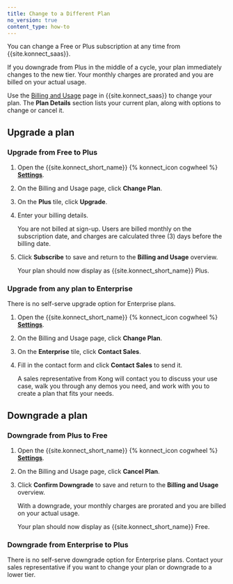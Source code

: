 ```yaml
---
title: Change to a Different Plan
no_version: true
content_type: how-to
---
```


You can change a Free or Plus subscription at any time from {{site.konnect_saas}}.

If you downgrade from Plus in the middle of a cycle, your plan immediately
changes to the new tier. Your monthly charges are prorated and you are billed
on your actual usage.

Use the [Billing and Usage](/konnect/account-management) page in {{site.konnect_saas}} to
change your plan. The **Plan Details** section lists your current plan, along
with options to change or cancel it.

## Upgrade a plan

### Upgrade from Free to Plus

1. Open the {{site.konnect_short_name}} {% konnect_icon cogwheel %} [**Settings**](https://cloud.konghq.com/settings/billing-settings).

1. On the Billing and Usage page, click **Change Plan**.

1. On the **Plus** tile, click **Upgrade**.

1. Enter your billing details.

    You are not billed at sign-up. Users are billed monthly on the
    subscription date, and charges are calculated three (3) days before the
    billing date.

1. Click **Subscribe** to save and return to the **Billing and Usage** overview.

    Your plan should now display as {{site.konnect_short_name}} Plus.

### Upgrade from any plan to Enterprise

There is no self-serve upgrade option for Enterprise plans.

1. Open the {{site.konnect_short_name}} {% konnect_icon cogwheel %} [**Settings**](https://cloud.konghq.com/settings/billing-settings).

1. On the Billing and Usage page, click **Change Plan**.

1. On the **Enterprise** tile, click **Contact Sales**.

1. Fill in the contact form and click **Contact Sales** to send it.

    A sales representative from Kong will contact you to discuss your use case,
    walk you through any demos you need, and work with you to create a plan that
    fits your needs.


## Downgrade a plan

### Downgrade from Plus to Free

1. Open the {{site.konnect_short_name}} {% konnect_icon cogwheel %} [**Settings**](https://cloud.konghq.com/settings/billing-settings).

1. On the Billing and Usage page, click **Cancel Plan**.

1. Click **Confirm Downgrade** to save and return to the **Billing and Usage**
overview.

    With a downgrade, your monthly charges are prorated and you are billed
    on your actual usage.

    Your plan should now display as {{site.konnect_short_name}} Free.

### Downgrade from Enterprise to Plus

There is no self-serve downgrade option for Enterprise plans. Contact your sales
representative if you want to change your plan or downgrade to a lower tier.
